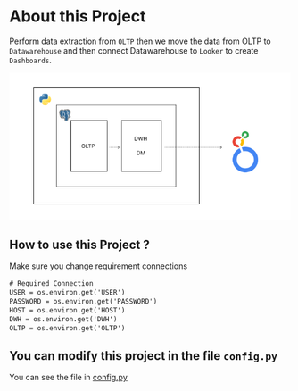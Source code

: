 # About this Project

Perform data extraction from `OLTP` then we move the data from OLTP to `Datawarehouse` and then connect Datawarehouse to `Looker` to create `Dashboards`.

![Group 4 Project](architecture/Group%204.png)

## How to use this Project ?
Make sure you change requirement connections
```pycon
# Required Connection
USER = os.environ.get('USER')
PASSWORD = os.environ.get('PASSWORD')
HOST = os.environ.get('HOST')
DWH = os.environ.get('DWH')
OLTP = os.environ.get('OLTP')
```
## You can modify this project in the file `config.py`
You can see the file in [config.py](https://github.com/Ghifariezra/data-engineer/blob/f052e6a6e14ac1b9165b926c904611f9db8c73cd/Digital%20Skola/Project/etl-project/etl/config/config.py)